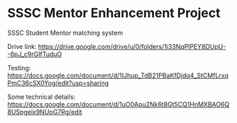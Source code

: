 # SSSC Mentor Enhancement Project
SSSC Student Mentor matching system

Drive link: https://drive.google.com/drive/u/0/folders/1i33NqPlPEY8DUpU--6pJ_c9rGIfTuduO

Testing: https://docs.google.com/document/d/1IJhup_TdB21PBaKfDjdq4_StCMfLrxqPmC36cSX0Yog/edit?usp=sharing

Some technical details: https://docs.google.com/document/d/1uO0Apu2Nk6t8Gt5CQ1HnMXBAO6Q8USpgeix9NUpG7Rg/edit
